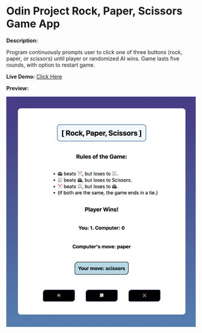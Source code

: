 # Odin Project Rock, Paper, Scissors Game App
  
**Description:**  
  
Program continuously prompts user to click one of three buttons (rock, paper, or scissors) until player or randomized AI wins. Game lasts five rounds, with option to restart game.  
  
**Live Demo:** [Click Here](https://chaseofthejungle.github.io/js-odin-rock-paper-scissors/Rock%20Paper%20Scissors/)  
  
**Preview:**  
  
![JS Odin Rock Paper Scissors Gameplay](https://github.com/chaseofthejungle/js-odin-rock-paper-scissors/blob/main/odinrpsdemo.png "JS Odin Rock Paper Scissors Preview")
